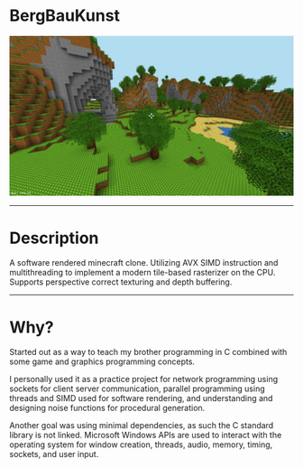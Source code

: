 # BergBauKunst 

![screenshot][screenshot]

---

# Description

A software rendered minecraft clone.
Utilizing AVX SIMD instruction and multithreading to implement a modern tile-based rasterizer on the CPU.
Supports perspective correct texturing and depth buffering.

---

# Why?

Started out as a way to teach my brother programming in C combined with some game and graphics programming concepts.

I personally used it as a practice project for network programming using sockets for client server communication, parallel programming using threads and SIMD used for software rendering, and understanding and designing noise functions for procedural generation.

Another goal was using minimal dependencies, as such the C standard library is not linked. Microsoft Windows APIs are used to interact with the operating system for window creation, threads, audio, memory, timing, sockets, and user input.

[screenshot]: data/screenshots/0.png "Screenshot"
